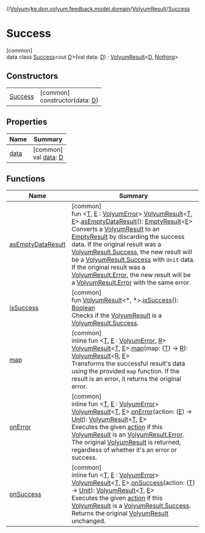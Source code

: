 //[Volyum](../../../../index.md)/[ke.don.volyum.feedback.model.domain](../../index.md)/[VolyumResult](../index.md)/[Success](index.md)

# Success

[common]\
data class [Success](index.md)&lt;out [D](index.md)&gt;(val data: [D](index.md)) : [VolyumResult](../index.md)&lt;[D](index.md), [Nothing](https://kotlinlang.org/api/core/kotlin-stdlib/kotlin/-nothing/index.html)&gt;

## Constructors

| | |
|---|---|
| [Success](-success.md) | [common]<br>constructor(data: [D](index.md)) |

## Properties

| Name | Summary |
|---|---|
| [data](data.md) | [common]<br>val [data](data.md): [D](index.md) |

## Functions

| Name | Summary |
|---|---|
| [asEmptyDataResult](../../as-empty-data-result.md) | [common]<br>fun &lt;[T](../../as-empty-data-result.md), [E](../../as-empty-data-result.md) : [VolyumError](../../-volyum-error/index.md)&gt; [VolyumResult](../index.md)&lt;[T](../../as-empty-data-result.md), [E](../../as-empty-data-result.md)&gt;.[asEmptyDataResult](../../as-empty-data-result.md)(): [EmptyResult](../../-empty-result/index.md)&lt;[E](../../as-empty-data-result.md)&gt;<br>Converts a [VolyumResult](../index.md) to an [EmptyResult](../../-empty-result/index.md) by discarding the success data. If the original result was a [VolyumResult.Success](index.md), the new result will be a [VolyumResult.Success](index.md) with `Unit` data. If the original result was a [VolyumResult.Error](../-error/index.md), the new result will be a [VolyumResult.Error](../-error/index.md) with the same error. |
| [isSuccess](../../is-success.md) | [common]<br>fun [VolyumResult](../index.md)&lt;*, *&gt;.[isSuccess](../../is-success.md)(): [Boolean](https://kotlinlang.org/api/core/kotlin-stdlib/kotlin/-boolean/index.html)<br>Checks if the [VolyumResult](../index.md) is a [VolyumResult.Success](index.md). |
| [map](../../map.md) | [common]<br>inline fun &lt;[T](../../map.md), [E](../../map.md) : [VolyumError](../../-volyum-error/index.md), [R](../../map.md)&gt; [VolyumResult](../index.md)&lt;[T](../../map.md), [E](../../map.md)&gt;.[map](../../map.md)(map: ([T](../../map.md)) -&gt; [R](../../map.md)): [VolyumResult](../index.md)&lt;[R](../../map.md), [E](../../map.md)&gt;<br>Transforms the successful result's data using the provided `map` function. If the result is an error, it returns the original error. |
| [onError](../../on-error.md) | [common]<br>inline fun &lt;[T](../../on-error.md), [E](../../on-error.md) : [VolyumError](../../-volyum-error/index.md)&gt; [VolyumResult](../index.md)&lt;[T](../../on-error.md), [E](../../on-error.md)&gt;.[onError](../../on-error.md)(action: ([E](../../on-error.md)) -&gt; [Unit](https://kotlinlang.org/api/core/kotlin-stdlib/kotlin/-unit/index.html)): [VolyumResult](../index.md)&lt;[T](../../on-error.md), [E](../../on-error.md)&gt;<br>Executes the given [action](../../on-error.md) if this [VolyumResult](../index.md) is an [VolyumResult.Error](../-error/index.md). The original [VolyumResult](../index.md) is returned, regardless of whether it's an error or success. |
| [onSuccess](../../on-success.md) | [common]<br>inline fun &lt;[T](../../on-success.md), [E](../../on-success.md) : [VolyumError](../../-volyum-error/index.md)&gt; [VolyumResult](../index.md)&lt;[T](../../on-success.md), [E](../../on-success.md)&gt;.[onSuccess](../../on-success.md)(action: ([T](../../on-success.md)) -&gt; [Unit](https://kotlinlang.org/api/core/kotlin-stdlib/kotlin/-unit/index.html)): [VolyumResult](../index.md)&lt;[T](../../on-success.md), [E](../../on-success.md)&gt;<br>Executes the given [action](../../on-success.md) if this [VolyumResult](../index.md) is a [VolyumResult.Success](index.md). Returns the original [VolyumResult](../index.md) unchanged. |